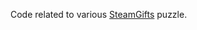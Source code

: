 Code related to various [SteamGifts](https://www.steamgifts.com/discussions/puzzles-events) puzzle.
